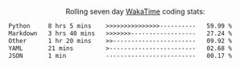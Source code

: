 <p align="center">Rolling seven day <a href="https://wakatime.com/@syrkis"/>WakaTime</a> coding stats:</p>
<!--START_SECTION:waka-->

```txt
Python     8 hrs 5 mins    >>>>>>>>>>>>>>>----------   59.99 %
Markdown   3 hrs 40 mins   >>>>>>>------------------   27.24 %
Other      1 hr 20 mins    >>-----------------------   09.92 %
YAML       21 mins         >------------------------   02.68 %
JSON       1 min           -------------------------   00.17 %
```

<!--END_SECTION:waka-->
